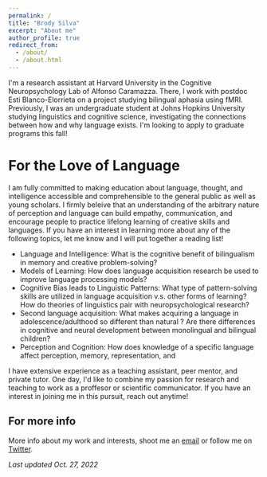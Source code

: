 ```yaml
---
permalink: /
title: "Brody Silva"
excerpt: "About me"
author_profile: true
redirect_from: 
  - /about/
  - /about.html
---
```


I'm a research assistant at Harvard University in the Cognitive Neuropsychology Lab of Alfonso Caramazza. There, I work with postdoc Esti Blanco-Elorrieta on a project studying bilingual aphasia using fMRI. Previously, I was an undergraduate student at Johns Hopkins University studying linguistics and cognitive science, investigating the connections between how and why language exists. I'm looking to apply to graduate programs this fall!

For the Love of Language
======
I am fully committed to making education about language, thought, and intelligence accessible and comprehensible to the general public as well as young scholars. I firmly beleive that an understanding of the arbitrary nature of perception and language can build empathy, communication, and encourage people to practice lifelong learning of creative skills and languages. If you have an interest in learning more about any of the following topics, let me know and I will put together a reading list!

* Language and Intelligence: What is the cognitive benefit of bilingualism in memory and creative problem-solving?
* Models of Learning: How does language acquisition research be used to improve language processing models?
* Cognitive Bias leads to Linguistic Patterns: What type of pattern-solving skills are utilized in language acquisition v.s. other forms of learning? How do theories of linguistics pair with neuropsychological research?
* Second language acquisition: What makes acquiring a language in adolescence/adulthood so different than natural ? Are there differences in cognitive and neural development between monolingual and bilingual children?
* Perception and Cognition: How does knowledge of a specific language affect perception, memory, representation, and 

I have extensive experience as a teaching assistant, peer mentor, and private tutor. One day, I'd like to combine my passion for research and teaching to work as a proffesor or scientific communicator. If you have an interest in joining me in this pursuit, reach out anytime!

For more info
------
More info about my work and interests, shoot me an [email](mailto:brodyrms@gmail.com) or follow me on [Twitter](https://twitter.com/mrminipuff).

*Last updated Oct. 27, 2022*
